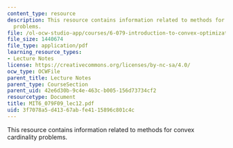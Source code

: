 ```yaml
---
content_type: resource
description: This resource contains information related to methods for convex cardinality
  problems.
file: /ol-ocw-studio-app/courses/6-079-introduction-to-convex-optimization-fall-2009/3f7078a5d41367abfe4115896c801c4c_MIT6_079F09_lec12.pdf
file_size: 1440674
file_type: application/pdf
learning_resource_types:
- Lecture Notes
license: https://creativecommons.org/licenses/by-nc-sa/4.0/
ocw_type: OCWFile
parent_title: Lecture Notes
parent_type: CourseSection
parent_uid: 42e6d30b-9c4e-463c-b005-156d73734cf2
resourcetype: Document
title: MIT6_079F09_lec12.pdf
uid: 3f7078a5-d413-67ab-fe41-15896c801c4c
---
```

This resource contains information related to methods for convex cardinality problems.